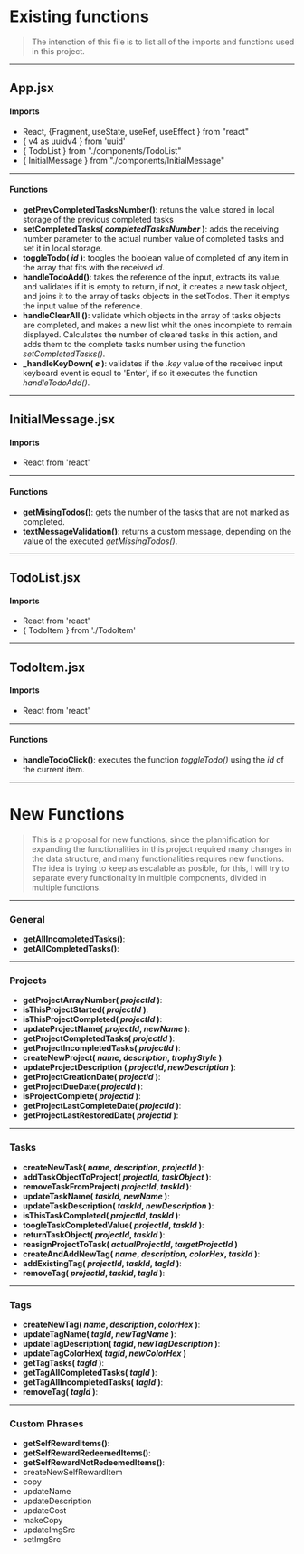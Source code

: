 # Existing functions

> The intenction of this file is to list all of the imports and functions used in this project.
---
## App.jsx
#### Imports
- React, {Fragment, useState, useRef, useEffect } from "react"
- { v4 as uuidv4 } from 'uuid'
- { TodoList } from "./components/TodoList"
- { InitialMessage } from "./components/InitialMessage"
---
#### Functions
- **getPrevCompletedTasksNumber()**: retuns the value stored in local storage of the previous completed tasks
- **setCompletedTasks( *completedTasksNumber* )**: adds the receiving number parameter to the actual number value of completed tasks and set it in local storage.
- **toggleTodo( *id* )**: toogles the boolean value of completed of any item in the array that fits with the received *id*.
- **handleTodoAdd()**: takes the reference of the input, extracts its value, and validates if it is empty to return, if not, it creates a new task object, and joins it to the array of tasks objects in the setTodos. Then it emptys the input value of the reference.
- **handleClearAll ()**: validate which objects in the array of tasks objects are completed, and makes a new list whit the ones incomplete to remain displayed. Calculates the number of cleared tasks in this action, and adds them to the complete tasks number using the function *setCompletedTasks()*.
- **_handleKeyDown( *e* )**: validates if the *.key* value of the received input keyboard event is equal to 'Enter', if so it executes the function *handleTodoAdd()*.
---
## InitialMessage.jsx
#### Imports
- React from 'react'
---
#### Functions
- **getMisingTodos()**: gets the number of the tasks that are not marked as completed.
- **textMessageValidation()**: returns a custom message, depending on the value of the executed *getMissingTodos()*.
---
## TodoList.jsx
#### Imports
- React from 'react'
- { TodoItem } from './TodoItem'
---
## TodoItem.jsx
#### Imports
- React from 'react'
---
#### Functions
- **handleTodoClick()**: executes the function *toggleTodo()* using the *id* of the current item.
----
# New Functions
> This is a proposal for new functions, since the plannification for expanding the functionalities in this project required many changes in the data structure, and many functionalities requires new functions.
> The idea is trying to keep as escalable as posible, for this, I will try to separate every functionality in multiple components, divided in multiple functions.
---
### General
- **getAllIncompletedTasks()**:
- **getAllCompletedTasks()**:
---
### Projects
- **getProjectArrayNumber( *projectId* )**:
- **isThisProjectStarted( *projectId* )**:
- **isThisProjectCompleted( *projectId* )**:
- **updateProjectName( *projectId*, *newName*  )**:
- **getProjectCompletedTasks( *projectId* )**:
- **getProjectIncompletedTasks( *projectId* )**:
- **createNewProject( *name*, *description*, *trophyStyle* )**:
- **updateProjectDescription ( *projectId*, *newDescription* )**:
- **getProjectCreationDate( *projectId* )**:
- **getProjectDueDate( *projectId* )**:
- **isProjectComplete( *projectId* )**:
- **getProjectLastCompleteDate( *projectId* )**:
- **getProjectLastRestoredDate( *projectId* )**:
---
### Tasks
- **createNewTask( *name*, *description*, *projectId* )**:
- **addTaskObjectToProject( *projectId*, *taskObject* )**:
- **removeTaskFromProject( *projectId*, *taskId* )**:
- **updateTaskName( *taskId*, *newName* )**:
- **updateTaskDescription( *taskId*, *newDescription* )**:
- **isThisTaskCompleted( *projectId*, *taskId* )**:
- **toogleTaskCompletedValue( *projectId*, *taskId* )**:
- **returnTaskObject( *projectId*, *taskId* )**:
- **reasignProjectToTask( *actualProjectId*, *targetProjectId* )**
- **createAndAddNewTag( *name*, *description*, *colorHex*, *taskId* )**:
- **addExistingTag( *projectId*, *taskId*, *tagId* )**:
- **removeTag( *projectId*, *taskId*, *tagId* )**:
---
### Tags
- **createNewTag( *name*, *description*, *colorHex* )**:
- **updateTagName( *tagId*, *newTagName* )**:
- **updateTagDescription( *tagId*, *newTagDescription* )**:
- **updateTagColorHex( *tagId*, *newColorHex* )**
- **getTagTasks( *tagId* )**:
- **getTagAllCompletedTasks( *tagId* )**:
- **getTagAllIncompletedTasks( *tagId* )**:
- **removeTag( *tagId* )**:
---
### Custom Phrases
- **getSelfRewardItems()**:
- **getSelfRewardRedeemedItems()**:
- **getSelfRewardNotRedeemedItems()**:
- createNewSelfRewardItem
- copy
- updateName
- updateDescription
- updateCost
- makeCopy
- updateImgSrc
- setImgSrc
